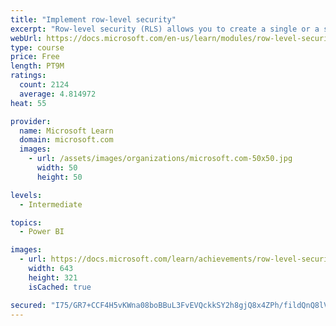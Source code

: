 ```yaml
---
title: "Implement row-level security"
excerpt: "Row-level security (RLS) allows you to create a single or a set of reports that targets data for a specific user. In this module, you will learn how to implement RLS by using either a static or dynamic method and how Microsoft Power BI simplifies testing RLS in Power BI Desktop and Power BI service."
webUrl: https://docs.microsoft.com/en-us/learn/modules/row-level-security-power-bi/
type: course
price: Free
length: PT9M
ratings:
  count: 2124
  average: 4.814972
heat: 55

provider:
  name: Microsoft Learn
  domain: microsoft.com
  images:
    - url: /assets/images/organizations/microsoft.com-50x50.jpg
      width: 50
      height: 50

levels:
  - Intermediate

topics:
  - Power BI

images:
  - url: https://docs.microsoft.com/learn/achievements/row-level-security-power-bi-social.png
    width: 643
    height: 321
    isCached: true

secured: "I75/GR7+CCF4H5vKWna08boBBuL3FvEVQckkSY2h8gjQ8x4ZPh/fildQnQ8lVlGtrfUMD5KPF+axhtyLrvRlblJtOO0CdgyxOjdwhL4a9fBbUz/m+PbZaI0J/FdAcs/aqIQG+kn3V41sZMTbFLvo/FqqCR1OMyTpxpDDfVzl/wR+DdU2Msrtcigjh2f8IFd1yCg+o/ATE5V1stPO8diuNdUuGn2wBevPBYIejE7TMrYY2PeQJP4Fcsnj3jkQP4SCSKTSdz6VGWg9zjez4GO0G1MMwh21BXxsYHTkuRIRPWDaae72g6570Xe/KRmgQtzHilrIGaQuqNTzeDrJY80RauV38qLqW84MbLwGlKLEYTFgzUTnqLuB5LvjepjZLMqIVLPHIY3C6Yq6QkKZ4J5Q1xvhdB5ydpHcQHqCcFl3GDI=;5psWC0mvlNPoLbIkh8Z2ag=="
---
```


